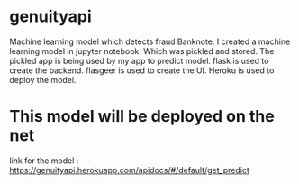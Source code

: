 # genuityapi
Machine learning model which detects fraud Banknote.
I created a machine learning model in jupyter notebook. Which was pickled and stored.
The pickled app is being used by my app to predict model.
flask is used to create the backend.
flasgeer  is used to create the UI.
Heroku is used to deploy the model.
# This model will be deployed on the net
link for the model : https://genuityapi.herokuapp.com/apidocs/#/default/get_predict
